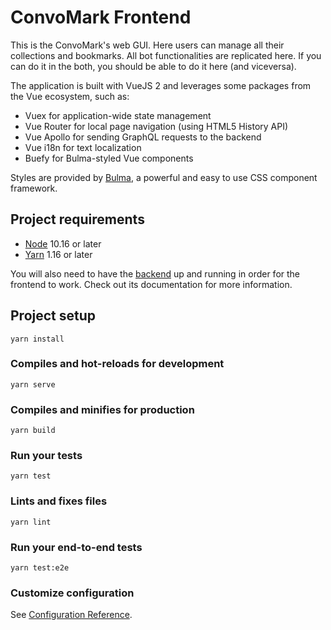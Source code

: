 # ConvoMark Frontend
This is the ConvoMark's web GUI. Here users can manage all their collections and bookmarks. All bot functionalities are replicated here. If you can do it in the both, you should be able to do it here (and viceversa).

The application is built with VueJS 2 and leverages some packages from the Vue ecosystem, such as:
- Vuex for application-wide state management
- Vue Router for local page navigation (using HTML5 History API)
- Vue Apollo for sending GraphQL requests to the backend 
- Vue i18n for text localization
- Buefy for Bulma-styled Vue components

Styles are provided by [Bulma](https://bulma.io), a powerful and easy to use CSS component framework.

## Project requirements
- [Node](https://nodejs.org) 10.16 or later
- [Yarn](https://yarnpkg.com) 1.16 or later

You will also need to have the [backend](../backend/README.md) up and running in order for the frontend to work. Check out its documentation for more information.


## Project setup
```
yarn install
```

### Compiles and hot-reloads for development
```
yarn serve
```

### Compiles and minifies for production
```
yarn build
```

### Run your tests
```
yarn test
```

### Lints and fixes files
```
yarn lint
```

### Run your end-to-end tests
```
yarn test:e2e
```

### Customize configuration
See [Configuration Reference](https://cli.vuejs.org/config/).
